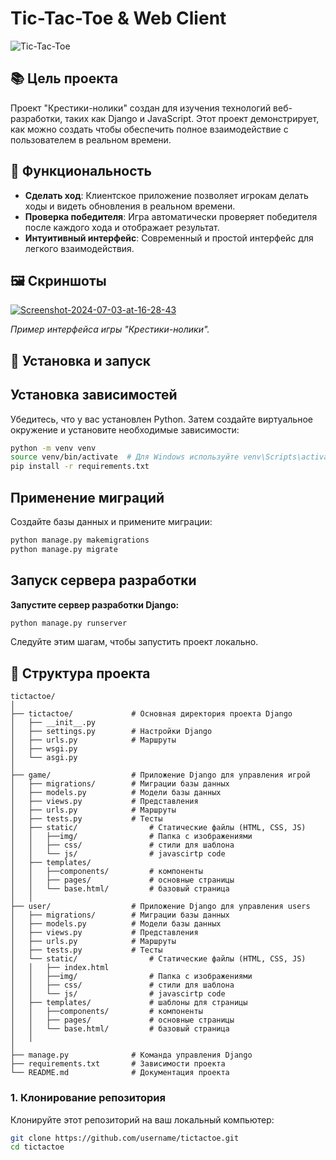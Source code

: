 # Tic-Tac-Toe & Web Client

![Tic-Tac-Toe](https://encrypted-tbn0.gstatic.com/images?q=tbn:ANd9GcTKjB1hvlWANB_ZnLbvhxIKwBCtkAbZJZcl-w&s)

## 📚 Цель проекта

Проект "Крестики-нолики" создан для изучения технологий веб-разработки, таких как Django и JavaScript. Этот проект демонстрирует, как можно создать чтобы обеспечить полное взаимодействие с пользователем в реальном времени.

## 🌟 Функциональность


- **Сделать ход**: Клиентское приложение позволяет игрокам делать ходы и видеть обновления в реальном времени.
- **Проверка победителя**: Игра автоматически проверяет победителя после каждого хода и отображает результат.
- **Интуитивный интерфейс**: Современный и простой интерфейс для легкого взаимодействия.

## 🖼️ Скриншоты

<a href="https://ibb.co/djn81ST"><img src="https://i.ibb.co/RYLRZ1F/Screenshot-2024-07-03-at-16-28-43.png" alt="Screenshot-2024-07-03-at-16-28-43" border="0"></a>

*Пример интерфейса игры "Крестики-нолики".*

## 🚀 Установка и запуск

## Установка зависимостей
Убедитесь, что у вас установлен Python. Затем создайте виртуальное окружение и установите необходимые зависимости:

```bash
python -m venv venv
source venv/bin/activate  # Для Windows используйте venv\Scripts\activate
pip install -r requirements.txt
```
## Применение миграций

Создайте базы данных и примените миграции:
```bash
python manage.py makemigrations
python manage.py migrate
```
## Запуск сервера разработки
<b>Запустите сервер разработки Django:</b>
```bash
python manage.py runserver
```
Следуйте этим шагам, чтобы запустить проект локально.

## 📂 Структура проекта

```
tictactoe/
│
├── tictactoe/             # Основная директория проекта Django
│   ├── __init__.py
│   ├── settings.py        # Настройки Django
│   ├── urls.py            # Маршруты
│   ├── wsgi.py
│   └── asgi.py
│
├── game/                  # Приложение Django для управления игрой
│   ├── migrations/        # Миграции базы данных
│   ├── models.py          # Модели базы данных
│   ├── views.py           # Представления 
│   ├── urls.py            # Маршруты 
│   ├── tests.py           # Тесты
│   ├── static/                # Статические файлы (HTML, CSS, JS)
│   │   ├──img/                # Папка с изображениями
│   │   ├── css/               # стили для шаблона 
│   │   └── js/                # javascirtp code
│   ├── templates/
│   │   ├──components/         # компоненты
│   │   ├── pages/             # основные страницы 
│   │   └── base.html/         # базовый страница
│   │ 
├── user/                  # Приложение Django для управления users
│   ├── migrations/        # Миграции базы данных
│   ├── models.py          # Модели базы данных
│   ├── views.py           # Представления 
│   ├── urls.py            # Маршруты 
│   ├── tests.py           # Тесты
│   └── static/                # Статические файлы (HTML, CSS, JS)
│   │   ├── index.html
│   │   ├──img/                # Папка с изображениями
│   │   ├── css/               # стили для шаблона 
│   │   └── js/                # javascirtp code 
│   ├── templates/             # шаблоны для страницы
│   │   ├──components/         # компоненты
│   │   ├── pages/             # основные страницы 
│   │   └── base.html/         # базовый страница
│   │ 
│
├── manage.py              # Команда управления Django
├── requirements.txt       # Зависимости проекта
└── README.md              # Документация проекта

```

### 1. Клонирование репозитория

Клонируйте этот репозиторий на ваш локальный компьютер:

```bash
git clone https://github.com/username/tictactoe.git
cd tictactoe
